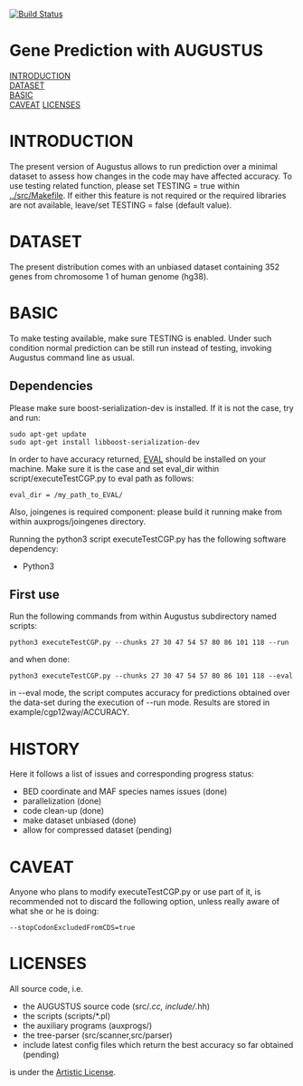 [![Build Status](https://travis-ci.org/Gaius-Augustus/Augustus.svg?branch=master)](https://travis-ci.org/Gaius-Augustus/Augustus)

# Gene Prediction with AUGUSTUS

[INTRODUCTION](#introduction)  
[DATASET](#dataset)  
[BASIC](#basic)  
[CAVEAT](#caveat) 
[LICENSES](#licenses)  

# INTRODUCTION

The present version of Augustus allows to run prediction over a minimal dataset to assess how changes in the code may have affected accuracy. To use testing related function, please set TESTING = true within [../src/Makefile](../src/Makefile). If either this feature is not required or the required libraries are not available, leave/set TESTING = false (default value).

# DATASET

The present distribution comes with an unbiased dataset containing 352 genes from chromosome 1 of human genome (hg38). 

# BASIC

To make testing available, make sure TESTING is enabled. Under such condition normal prediction can be still run instead of testing, invoking Augustus command line as usual.

## Dependencies

Please make sure boost-serialization-dev is installed. If it is not the case, try and run:

```
sudo apt-get update
sudo apt-get install libboost-serialization-dev
```
In order to have accuracy returned, [EVAL](https://mblab.wustl.edu/software/download/eval-2.2.8.tar.gz) should be installed on your machine. Make sure it is the case and set eval_dir within script/executeTestCGP.py to eval path as follows:

```
eval_dir = /my_path_to_EVAL/
```

Also, joingenes is required component: please build it running make from within auxprogs/joingenes directory.

Running the python3 script executeTestCGP.py has the following software dependency:
  - Python3

## First use

Run the following commands from within Augustus subdirectory named scripts:
```
python3 executeTestCGP.py --chunks 27 30 47 54 57 80 86 101 118 --run
```
and when done:
```
python3 executeTestCGP.py --chunks 27 30 47 54 57 80 86 101 118 --eval 
```
in --eval mode, the script computes accuracy for predictions obtained over the data-set during the execution of --run mode. Results are stored in example/cgp12way/ACCURACY. 

# HISTORY

Here it follows a list of issues and corresponding progress status:
  - BED coordinate and MAF species names issues (done)
  - parallelization (done)
  - code clean-up (done)
  - make dataset unbiased (done)
  - allow for compressed dataset (pending)

# CAVEAT

Anyone who plans to modify executeTestCGP.py or use part of it, is recommended not to discard the following option, unless really aware of what she or he is doing:
```
--stopCodonExcludedFromCDS=true
```

# LICENSES

All source code, i.e.
  - the AUGUSTUS source code (src/*.cc, include/*.hh)
  - the scripts (scripts/*.pl)
  - the auxiliary programs (auxprogs/)
  - the tree-parser (src/scanner,src/parser)
  - include latest config files which return the best accuracy so far obtained (pending)
  
is under the [Artistic License](src/LICENSE.TXT).
